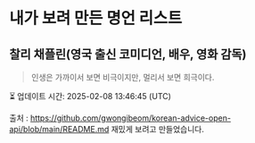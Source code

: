 # 내가 보려 만든 명언 리스트

##  찰리 채플린(영국 출신 코미디언, 배우, 영화 감독)
> 인생은 가까이서 보면 비극이지만, 멀리서 보면 희극이다.


⏳ 업데이트 시간: 2025-02-08 13:46:45 (UTC)

출처 : https://github.com/gwongibeom/korean-advice-open-api/blob/main/README.md
재밌게 보려고 만들었습니다.
